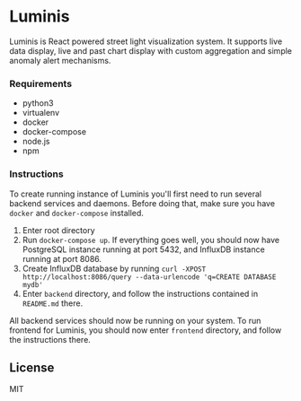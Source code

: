 # Luminis
Luminis is React powered street light visualization system. It supports live data display, live and past chart display with custom aggregation and simple anomaly alert mechanisms.

### Requirements
 - python3
 - virtualenv
 - docker
 - docker-compose
 - node.js
 - npm

### Instructions
To create running instance of Luminis you'll first need to run several backend services and daemons. Before doing that, make sure you have `docker` and `docker-compose` installed.

 1. Enter root directory
 2. Run `docker-compose up`. If everything goes well, you should now have PostgreSQL instance running at port 5432, and InfluxDB instance running at port 8086.
 3. Create InfluxDB database by running `curl -XPOST http://localhost:8086/query --data-urlencode 'q=CREATE DATABASE mydb'`
 4. Enter `backend` directory, and follow the instructions contained in `README.md` there.
 
All backend services should now be running on your system. To run frontend for Luminis, you should now enter `frontend` directory, and follow the instructions there.

## License
MIT

